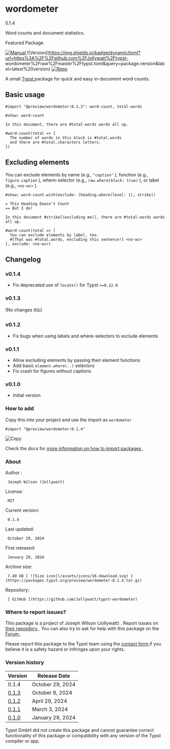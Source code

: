 #  wordometer

0.1.4

Word counts and document statistics.

Featured  Package

[ ![Manual](https://img.shields.io/badge/docs-manual.pdf-green)
](https://github.com/typst/packages/raw/main/packages/preview/wordometer/0.1.4/docs/manual.pdf)
![Version](https://img.shields.io/badge/dynamic/toml?url=https%3A%2F%2Fgithub.com%2FJollywatt%2Ftypst-
wordometer%2Fraw%2Fmaster%2Ftypst.toml&query=package.version&label=latest%20version)
[ ![Repo](https://img.shields.io/badge/GitHub-repo-blue)
](https://github.com/Jollywatt/typst-wordometer)

A small [ Typst
](https://github.com/typst/packages/raw/main/packages/preview/wordometer/0.1.4/%22https://typst.app/%22)
package for quick and easy in-document word counts.

##  Basic usage

    
    
    #import "@preview/wordometer:0.1.3": word-count, total-words
    
    #show: word-count
    
    In this document, there are #total-words words all up.
    
    #word-count(total => [
      The number of words in this block is #total.words
      and there are #total.characters letters.
    ])
    

##  Excluding elements

You can exclude elements by name (e.g., ` "caption" ` ), function (e.g., `
figure.caption ` ), where-selector (e.g., ` raw.where(block: true) ` ), or
label (e.g., ` <no-wc> ` ).

    
    
    #show: word-count.with(exclude: (heading.where(level: 1), strike))
    
    = This Heading Doesn't Count
    == But I do!
    
    In this document #strike[(excluding me)], there are #total-words words all up.
    
    #word-count(total => [
      You can exclude elements by label, too.
      #[That was #total.words, excluding this sentence!] <no-wc>
    ], exclude: <no-wc>)
    

##  Changelog

###  v0.1.4

  * Fix deprecated use of ` locate() ` for Typst ` >=0.12.0 `

###  v0.1.3

(No changes ð¤¡)

###  v0.1.2

  * Fix bugs when using labels and where-selectors to exclude elements 

###  v0.1.1

  * Allow excluding elements by passing their element functions 
  * Add basic ` element.where(..) ` selectors 
  * Fix crash for figures without captions 

###  v0.1.0

  * Initial version 

###  How to add

Copy this into your project and use the import as  ` wordometer `

    
    
    #import "@preview/wordometer:0.1.4"

![Copy](/assets/icons/16-copy.svg)

Check the docs for  [ more information on how to import packages
](https://typst.app/docs/reference/scripting/#packages) .

###  About

Author  :

     Joseph Wilson (Jollywatt) 
License:

     MIT 
Current version:

     0.1.4 
Last updated:

     October 29, 2024 
First released:

     January 29, 2024 
Archive size:

     7.49 kB [ ![Size icon](/assets/icons/16-download.svg) ](https://packages.typst.org/preview/wordometer-0.1.4.tar.gz)
Repository:

     [ GitHub ](https://github.com/Jollywatt/typst-wordometer)

###  Where to report issues?

This  package  is a project of  Joseph Wilson (Jollywatt)  .  Report issues on
[ their repository ](https://github.com/Jollywatt/typst-wordometer) .  You can
also try to ask for help with this  package  on the  [ Forum
](https://forum.typst.app) .

Please report this  package  to the Typst team using the  [ contact form
](https://typst.app/contact) if you believe it is a safety hazard or infringes
upon your rights.

###  Version history

Version  |  Release Date   
---|---  
0.1.4  |  October 29, 2024   
[ 0.1.3 ](https://typst.app/universe/package/wordometer/0.1.3/) |  October 8, 2024   
[ 0.1.2 ](https://typst.app/universe/package/wordometer/0.1.2/) |  April 29, 2024   
[ 0.1.1 ](https://typst.app/universe/package/wordometer/0.1.1/) |  March 3, 2024   
[ 0.1.0 ](https://typst.app/universe/package/wordometer/0.1.0/) |  January 29, 2024   
  
Typst GmbH did not create this  package  and cannot guarantee correct
functionality of this  package  or compatibility with any version of the Typst
compiler or app.

